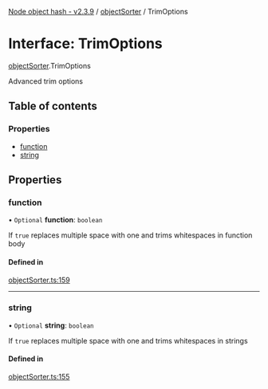 [Node object hash - v2.3.9](../README.md) / [objectSorter](../modules/objectSorter.md) / TrimOptions

# Interface: TrimOptions

[objectSorter](../modules/objectSorter.md).TrimOptions

Advanced trim options

## Table of contents

### Properties

- [function](objectSorter.TrimOptions.md#function)
- [string](objectSorter.TrimOptions.md#string)

## Properties

### function

• `Optional` **function**: `boolean`

If `true` replaces multiple space with one and trims whitespaces in function body

#### Defined in

[objectSorter.ts:159](https://github.com/SkeLLLa/node-object-hash/blob/7665e39/src/objectSorter.ts#L159)

---

### string

• `Optional` **string**: `boolean`

If `true` replaces multiple space with one and trims whitespaces in strings

#### Defined in

[objectSorter.ts:155](https://github.com/SkeLLLa/node-object-hash/blob/7665e39/src/objectSorter.ts#L155)
